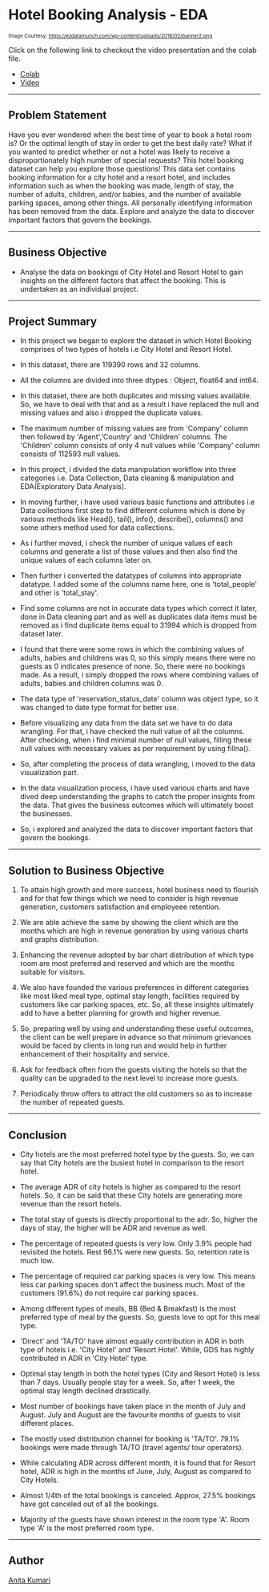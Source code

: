 # Hotel Booking Analysis - EDA


<font size="1">Image Courtesy: https://ezdatamunch.com/wp-content/uploads/2018/02/banner2.png</font>

Click on the following link to checkout the video presentation and the colab file.
- [Colab](https://colab.research.google.com/drive/19SYBwhN4mvRQXLBOTuJO-Y1GmCA-4CEK?usp=sharing)
- [Video](https://drive.google.com/file/d/1GhPN8zVTQXL7G765z00dQz97eRawNRkA/view?usp=sharing)

---

## Problem Statement

Have you ever wondered when the best time of year to book a hotel room is? Or the optimal length of stay in order to get the best daily rate? What if you wanted to predict whether or not a hotel was likely to receive a disproportionately high number of special requests? This hotel booking dataset can help you explore those questions! This data set contains booking information for a city hotel and a resort hotel, and includes information such as when the booking was made, length of stay, the number of adults, children, and/or babies, and the number of available parking spaces, among other things. All personally identifying information has been removed from the data. Explore and analyze the data to discover important factors that govern the bookings.

---

## Business Objective

- Analyse the data on bookings of City Hotel and Resort Hotel to gain insights on the different factors that affect the booking. This is undertaken as an individual project.

---

## Project Summary

* In this project we began to explore the dataset in which Hotel Booking comprises of two types of hotels i.e City Hotel and Resort Hotel.

*   In this dataset, there are 119390 rows and 32 columns.

*   All the columns are divided into three dtypes : Object, float64 and int64.

*   In this dataset, there are both duplicates and missing values available. So, we have to deal with that and as a result i have replaced the null and missing values and also i dropped the duplicate values.

*   The maximum number of missing values are from 'Company' column then followed by 'Agent','Country' and 'Children' columns. The 'Children' column consists of only 4 null values while 'Company' column consists of 112593 null values.

*   In this project, i divided the data manipulation workflow into three categories i.e. Data Collection, Data cleaning & manipulation and EDA(Exploratory Data Analysis).

*   In moving further, i have used various basic functions and attributes i.e Data collections first step to find different columns which is done by various methods like Head(), tail(), info(), describe(), columns() and some others method used for data collections.

*   As i further moved, i check the number of unique values of each columns and generate a list of those values and then also find the unique values of each columns later on. 

*   Then further i converted the datatypes of columns into appropriate datatype. I added some of the columns name here, one is 'total_people' and other is 'total_stay'.

*   Find some columns are not in accurate data types which correct it later, done in Data cleaning part and as well as duplicates data items must be removed as i find duplicate items equal to 31994 which is dropped from dataset later.

*   I found that there were some rows in which the combining values of adults, babies and childrens was 0, so this simply means there were no guests as 0 indicates presence of none. So, there were no bookings made. As a result, i simply dropped the rows where combining values of adults, babies and children columns was 0.

*   The data type of 'reservation_status_date' column was object type, so it was changed to date type format for better use.

*   Before visualizing any data from the data set we have to do data wrangling. For that, i have checked the null value of all the columns. After checking, when i find minimal number of null values, filling these null values with necessary values as per requirement by using fillna().

*   So, after completing the process of data wrangling, i moved to the data visualization part.

*   In the data visualization process, i have used various charts and have dived deep understanding the graphs to catch the proper insights from the data. That gives the business outcomes which will ultimately boost the businesses.

*   So, i explored and analyzed the data to discover important factors that govern the bookings.

  ---

## Solution to Business Objective

1. To attain high growth and more success, hotel business need to flourish and for that few things which we need to consider is high revenue generation, customers satisfaction and employeee retention.

2. We are able achieve the same by showing the client which are the months which are high in revenue generation by using various charts and graphs distribution.

3. Enhancing the revenue adopted by bar chart distribution of which type room are most preferred and reserved and which are the months suitable for visitors.

4. We also have founded the various preferences in different categories like most liked meal type, optimal stay length, facilities required by customers like car parking spaces, etc. So, all these insights ultimately add to have a better planning for growth and higher revenue.

5. So, preparing well by using and understanding these useful outcomes, the client can be well prepare in advance so that minimum grievances would be faced by clients in long run and would help in further enhancement of their hospitality and service.

6. Ask for feedback often from the guests visiting the hotels so that the quality can be upgraded to the next level to increase more guests.

7. Periodically throw offers to attract the old customers so as to increase the number of repeated guests.

---

## Conclusion

*   City hotels are the most preferred hotel type by the guests. So, we can say that City hotels are the busiest hotel in comparison to the resort hotel.

*   The average ADR of city hotels is higher as compared to the resort hotels. So, it can be said that these City hotels are generating more revenue than the resort hotels.

*   The total stay of guests is directly proportional to the adr. So, higher the days of stay, the higher will be ADR and revenue as well.

*   The percentage of repeated guests is very low. Only 3.9% people had revisited the hotels. Rest 96.1% were new guests. So, retention rate is much low.

*   The percentage of required car parking spaces is very low. This means less car parking spaces don't affect the business much. Most of the customers (91.6%) do not require car parking spaces.

*   Among different types of meals, BB (Bed & Breakfast) is the most preferred type of meal by the guests. So, guests love to opt for this meal type.

*   'Direct' and 'TA/TO' have almost equally contribution in ADR in both type of hotels i.e. 'City Hotel' and 'Resort Hotel'. While, GDS has highly contributed in ADR in 'City Hotel' type.

*   Optimal stay length in both the hotel types (City and Resort Hotel) is less than 7 days. Usually people stay for a week. So, after 1 week, the optimal stay length declined drastically.

*   Most number of bookings have taken place in the month of July and August. July and August are the favourite months of guests to visit different places.

*   The mostly used distribution channel for booking is 'TA/TO'. 79.1% bookings were made through TA/TO (travel agents/ tour operators).

*   While calculating ADR across different month, it is found that for Resort hotel, ADR is high in the months of June, July, August as compared to City Hotels.

*   Almost 1/4th of the total bookings is canceled. Approx, 27.5% bookings have got canceled out of all the bookings.

*   Majority of the guests have shown interest in the room type 'A'. Room type 'A' is the most preferred room type.

---

##  Author

[Anita Kumari](https://www.linkedin.com/in/anita-kumari-a2a5b1184/)
